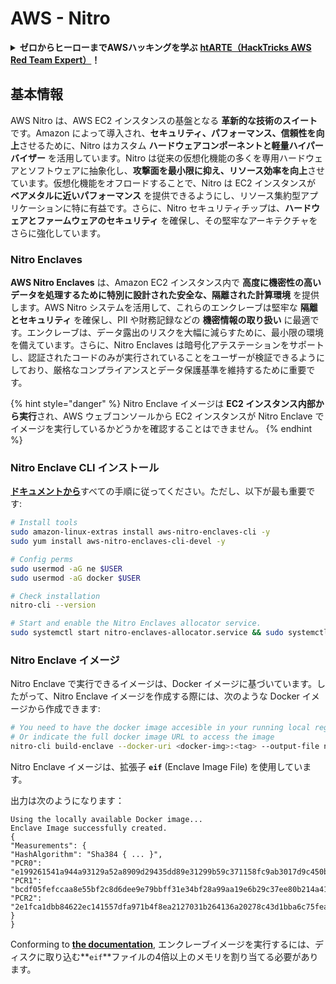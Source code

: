 # AWS - Nitro

<details>

<summary><strong>ゼロからヒーローまでAWSハッキングを学ぶ</strong> <a href="https://training.hacktricks.xyz/courses/arte"><strong>htARTE（HackTricks AWS Red Team Expert）</strong></a><strong>！</strong></summary>

HackTricks をサポートする他の方法:

* **HackTricks で企業を宣伝したい**または **HackTricks をPDFでダウンロードしたい**場合は、[**SUBSCRIPTION PLANS**](https://github.com/sponsors/carlospolop)をチェックしてください！
* [**公式PEASS＆HackTricksグッズ**](https://peass.creator-spring.com)を入手する
* [**The PEASS Family**](https://opensea.io/collection/the-peass-family)を発見し、独占的な [**NFTs**](https://opensea.io/collection/the-peass-family)のコレクションを見る
* **💬 [**Discordグループ**](https://discord.gg/hRep4RUj7f)に参加するか、[**telegramグループ**](https://t.me/peass)に参加するか、**Twitter** 🐦 [**@hacktricks\_live**](https://twitter.com/hacktricks\_live)**をフォローする。**
* **ハッキングトリックを共有するためにPRを** [**HackTricks**](https://github.com/carlospolop/hacktricks) と [**HackTricks Cloud**](https://github.com/carlospolop/hacktricks-cloud) のgithubリポジトリに提出する。

</details>

## 基本情報

AWS Nitro は、AWS EC2 インスタンスの基盤となる **革新的な技術のスイート** です。Amazon によって導入され、**セキュリティ、パフォーマンス、信頼性を向上**させるために、Nitro はカスタム **ハードウェアコンポーネントと軽量ハイパーバイザー** を活用しています。Nitro は従来の仮想化機能の多くを専用ハードウェアとソフトウェアに抽象化し、**攻撃面を最小限に抑え、リソース効率を向上**させています。仮想化機能をオフロードすることで、Nitro は EC2 インスタンスが **ベアメタルに近いパフォーマンス** を提供できるようにし、リソース集約型アプリケーションに特に有益です。さらに、Nitro セキュリティチップは、**ハードウェアとファームウェアのセキュリティ** を確保し、その堅牢なアーキテクチャをさらに強化しています。

### Nitro Enclaves

**AWS Nitro Enclaves** は、Amazon EC2 インスタンス内で **高度に機密性の高いデータを処理するために特別に設計された安全な、隔離された計算環境** を提供します。AWS Nitro システムを活用して、これらのエンクレーブは堅牢な **隔離とセキュリティ** を確保し、PII や財務記録などの **機密情報の取り扱い** に最適です。エンクレーブは、データ露出のリスクを大幅に減らすために、最小限の環境を備えています。さらに、Nitro Enclaves は暗号化アテステーションをサポートし、認証されたコードのみが実行されていることをユーザーが検証できるようにしており、厳格なコンプライアンスとデータ保護基準を維持するために重要です。

{% hint style="danger" %}
Nitro Enclave イメージは **EC2 インスタンス内部から実行**され、AWS ウェブコンソールから EC2 インスタンスが Nitro Enclave でイメージを実行しているかどうかを確認することはできません。
{% endhint %}

### Nitro Enclave CLI インストール

[**ドキュメントから**](https://catalog.us-east-1.prod.workshops.aws/event/dashboard/en-US/workshop/1-my-first-enclave/1-1-nitro-enclaves-cli#run-connect-and-terminate-the-enclave)すべての手順に従ってください。ただし、以下が最も重要です:
```bash
# Install tools
sudo amazon-linux-extras install aws-nitro-enclaves-cli -y
sudo yum install aws-nitro-enclaves-cli-devel -y

# Config perms
sudo usermod -aG ne $USER
sudo usermod -aG docker $USER

# Check installation
nitro-cli --version

# Start and enable the Nitro Enclaves allocator service.
sudo systemctl start nitro-enclaves-allocator.service && sudo systemctl enable nitro-enclaves-allocator.service
```
### Nitro Enclave イメージ

Nitro Enclave で実行できるイメージは、Docker イメージに基づいています。したがって、Nitro Enclave イメージを作成する際には、次のような Docker イメージから作成できます:
```bash
# You need to have the docker image accesible in your running local registry
# Or indicate the full docker image URL to access the image
nitro-cli build-enclave --docker-uri <docker-img>:<tag> --output-file nitro-img.eif
```
Nitro Enclave イメージは、拡張子 **`eif`** (Enclave Image File) を使用しています。

出力は次のようになります：
```
Using the locally available Docker image...
Enclave Image successfully created.
{
"Measurements": {
"HashAlgorithm": "Sha384 { ... }",
"PCR0": "e199261541a944a93129a52a8909d29435dd89e31299b59c371158fc9ab3017d9c450b0a580a487e330b4ac691943284",
"PCR1": "bcdf05fefccaa8e55bf2c8d6dee9e79bbff31e34bf28a99aa19e6b29c37ee80b214a414b7607236edf26fcb78654e63f",
"PCR2": "2e1fca1dbb84622ec141557dfa971b4f8ea2127031b264136a20278c43d1bba6c75fea286cd4de9f00450b6a8db0e6d3"
}
}
```
Conforming to [**the documentation**](https://catalog.us-east-1.prod.workshops.aws/event/dashboard/en-US/workshop/1-my-first-enclave/1-1-nitro-enclaves-cli#run-connect-and-terminate-the-enclave), エンクレーブイメージを実行するには、ディスクに取り込む**`eif`**ファイルの4倍以上のメモリを割り当てる必要があります。

